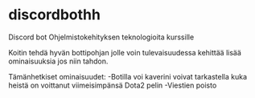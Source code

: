 # discordbothh
Discord bot Ohjelmistokehityksen teknologioita kurssille

Koitin tehdä hyvän bottipohjan jolle voin tulevaisuudessa kehittää lisää ominaisuuksia jos niin tahdon.

Tämänhetkiset ominaisuudet:
-Botilla voi kaverini voivat tarkastella kuka heistä on voittanut viimeisimpänsä Dota2 pelin
-Viestien poisto
